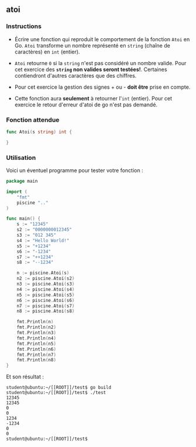 ## atoi

### Instructions

- Écrire une fonction qui reproduit le comportement de la fonction `Atoi` en Go. `Atoi` transforme un nombre représenté en `string` (chaîne de caractères) en `int` (entier).

- `Atoi` retourne `0` si la `string` n'est pas considéré un nombre valide. Pour cet exercice des **`string` non valides seront testées!**. Certaines contiendront d'autres caractères que des chiffres.

- Pour cet exercice la gestion des signes + ou - **doit être** prise en compte.

- Cette fonction aura **seulement** à retourner l'`int` (entier). Pour cet exercice le retour d'erreur d'atoi de go n'est pas demandé.

### Fonction attendue

```go
func Atoi(s string) int {

}
```

### Utilisation

Voici un éventuel programme pour tester votre fonction :

```go
package main

import (
    "fmt"
    piscine ".."
)

func main() {
    s := "12345"
    s2 := "0000000012345"
    s3 := "012 345"
    s4 := "Hello World!"
    s5 := "+1234"
    s6 := "-1234"
    s7 := "++1234"
    s8 := "--1234"

    n := piscine.Atoi(s)
    n2 := piscine.Atoi(s2)
    n3 := piscine.Atoi(s3)
    n4 := piscine.Atoi(s4)
    n5 := piscine.Atoi(s5)
    n6 := piscine.Atoi(s6)
    n7 := piscine.Atoi(s7)
    n8 := piscine.Atoi(s8)

    fmt.Println(n)
    fmt.Println(n2)
    fmt.Println(n3)
    fmt.Println(n4)
    fmt.Println(n5)
    fmt.Println(n6)
    fmt.Println(n7)
    fmt.Println(n8)
}
```

Et son résultat :

```console
student@ubuntu:~/[[ROOT]]/test$ go build
student@ubuntu:~/[[ROOT]]/test$ ./test
12345
12345
0
0
1234
-1234
0
0
student@ubuntu:~/[[ROOT]]/test$
```
